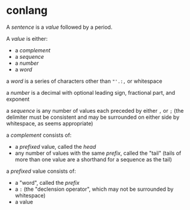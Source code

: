 # conlang

A _sentence_ is a _value_ followed by a period.

A _value_ is either:
- a _complement_
- a _sequence_
- a _number_
- a _word_

a _word_ is a series of characters other than `"'.:,` or whitespace

a _number_ is a decimal with optional leading sign, fractional part, and
exponent

a _sequence_ is any number of values each preceded by either `,` or `;` (the
delimiter must be consistent and may be surrounded on either side by
whitespace, as seems appropriate)

a _complement_ consists of:
- a _prefixed_ value, called the _head_
- any number of values with the same _prefix_, called the "tail" (tails of more
  than one value are a shorthand for a sequence as the tail)

a _prefixed_ value consists of:
- a "word", called the _prefix_
- a `:` (the "declension operator", which may not be surrounded by whitespace)
- a value

